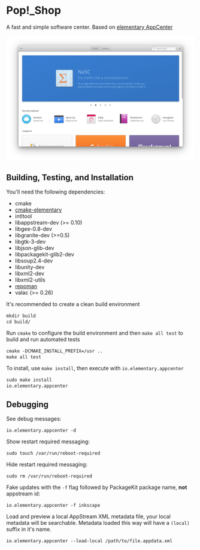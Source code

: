 # Pop\!\_Shop

A fast and simple software center. Based on [elementary AppCenter](https://github.com/elementary/appcenter)

![Pop Shop Screenshot](data/screenshot.png?raw=true)

## Building, Testing, and Installation

You'll need the following dependencies:
* cmake
* [cmake-elementary](https://github.com/elementary/cmake-modules)
* intltool
* libappstream-dev (>= 0.10)
* libgee-0.8-dev
* libgranite-dev (>=0.5)
* libgtk-3-dev
* libjson-glib-dev
* libpackagekit-glib2-dev
* libsoup2.4-dev
* libunity-dev
* libxml2-dev
* libxml2-utils
* [repoman](https://github.com/pop-os/repoman)
* valac (>= 0.26)

It's recommended to create a clean build environment

    mkdir build
    cd build/

Run `cmake` to configure the build environment and then `make all test` to build and run automated tests

    cmake -DCMAKE_INSTALL_PREFIX=/usr ..
    make all test

To install, use `make install`, then execute with `io.elementary.appcenter`

    sudo make install
    io.elementary.appcenter

## Debugging

See debug messages:

    io.elementary.appcenter -d

Show restart required messaging:

    sudo touch /var/run/reboot-required

Hide restart required messaging:

    sudo rm /var/run/reboot-required

Fake updates with the `-f` flag followed by PackageKit package name, **not** appstream id:

    io.elementary.appcenter -f inkscape

Load and preview a local AppStream XML metadata file, your local metadata will be searchable. Metadata loaded this way will have a `(local)` suffix in it's name.

    io.elementary.appcenter --load-local /path/to/file.appdata.xml
